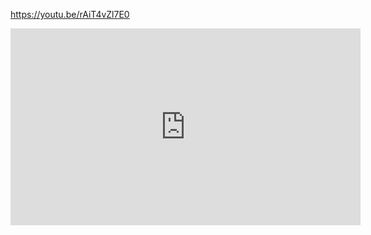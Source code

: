 https://youtu.be/rAiT4vZl7E0

<iframe width="560" height="315" src="https://www.youtube.com/embed/rAiT4vZl7E0" frameborder="0" allow="autoplay; encrypted-media" allowfullscreen></iframe>